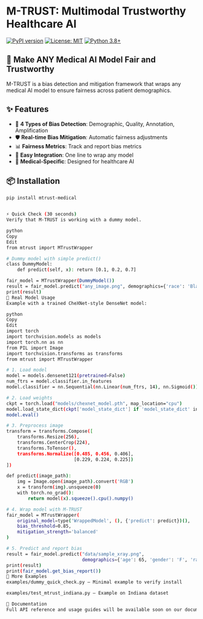 # M-TRUST: Multimodal Trustworthy Healthcare AI

[![PyPI version](https://badge.fury.io/py/mtrust-medical.svg)](https://badge.fury.io/py/mtrust-medical)
[![License: MIT](https://img.shields.io/badge/License-MIT-yellow.svg)](https://opensource.org/licenses/MIT)
[![Python 3.8+](https://img.shields.io/badge/python-3.8+-blue.svg)](https://www.python.org/downloads/)

## 🏥 Make ANY Medical AI Model Fair and Trustworthy

M-TRUST is a bias detection and mitigation framework that wraps any medical AI model to ensure fairness across patient demographics.

## ✨ Features

- 🎯 **4 Types of Bias Detection**: Demographic, Quality, Annotation, Amplification
- 🛡️ **Real-time Bias Mitigation**: Automatic fairness adjustments
- 📊 **Fairness Metrics**: Track and report bias metrics
- 🔧 **Easy Integration**: One line to wrap any model
- 🏥 **Medical-Specific**: Designed for healthcare AI

## 📦 Installation

```bash
pip install mtrust-medical


⚡ Quick Check (30 seconds)
Verify that M-TRUST is working with a dummy model.

python
Copy
Edit
from mtrust import MTrustWrapper

# Dummy model with simple predict()
class DummyModel:
    def predict(self, x): return [0.1, 0.2, 0.7]

fair_model = MTrustWrapper(DummyModel())
result = fair_model.predict("any_image.png", demographics={'race': 'Black'})
print(result)
🔬 Real Model Usage
Example with a trained CheXNet-style DenseNet model:

python
Copy
Edit
import torch
import torchvision.models as models
import torch.nn as nn
from PIL import Image
import torchvision.transforms as transforms
from mtrust import MTrustWrapper

# 1. Load model
model = models.densenet121(pretrained=False)
num_ftrs = model.classifier.in_features
model.classifier = nn.Sequential(nn.Linear(num_ftrs, 14), nn.Sigmoid())

# 2. Load weights
ckpt = torch.load("models/chexnet_model.pth", map_location="cpu")
model.load_state_dict(ckpt['model_state_dict'] if 'model_state_dict' in ckpt else ckpt)
model.eval()

# 3. Preprocess image
transform = transforms.Compose([
    transforms.Resize(256),
    transforms.CenterCrop(224),
    transforms.ToTensor(),
    transforms.Normalize([0.485, 0.456, 0.406],
                         [0.229, 0.224, 0.225])
])

def predict(image_path):
    img = Image.open(image_path).convert('RGB')
    x = transform(img).unsqueeze(0)
    with torch.no_grad():
        return model(x).squeeze().cpu().numpy()

# 4. Wrap model with M-TRUST
fair_model = MTrustWrapper(
    original_model=type('WrappedModel', (), {'predict': predict})(),
    bias_threshold=0.85,
    mitigation_strength='balanced'
)

# 5. Predict and report bias
result = fair_model.predict("data/sample_xray.png",
                            demographics={'age': 65, 'gender': 'F', 'race': 'Asian'})
print(result)
print(fair_model.get_bias_report())
📂 More Examples
examples/dummy_quick_check.py — Minimal example to verify install

examples/test_mtrust_indiana.py — Example on Indiana dataset

📑 Documentation
Full API reference and usage guides will be available soon on our documentation site.
